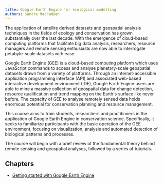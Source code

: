 ```yaml
---
title: Google Earth Engine for ecological modelling
authors: Sandra MacFadyen
---
```


The application of satellite derived datasets and geospatial analysis techniques in the fields of ecology and conservation has grown substantially over the last decade. With the emergence of cloud-based computing platforms that facilitate big data analysis, researchers, resource managers and remote sensing enthusiasts are now able to interrogate petabyte-scale datasets with ease.  

Google Earth Engine (GEE) is a cloud-based computing platform which uses JavaScript commands to access and analyse planetary-scale geospatial datasets drawn from a variety of platforms. Through an internet-accessible application programming interface (API) and associated web-based interactive development environment (IDE), Google Earth Engine users are able to mine a massive collection of geospatial data for change detection, resource qualification and trend mapping on the Earth's surface like never before. The capacity of GEE to analyse remotely sensed data holds enormous potential for conservation planning and resource management.  

This course aims to train students, researchers and practitioners in the application of Google Earth Engine in conservation science. Specifically, it seeks to familiarize participants with the basic operation of the GEE environment, focusing on visualization, analysis and automated detection of biological patterns and processes. 

The course will begin with a brief review of the fundamental theory behind remote sensing and geospatial analyses, followed by a series of tutorials.

## Chapters

- [Getting started with Google Earth Engine](/tutorials/gee/practical-1/)

<!--
- [Prac2: Spectral indices]
- [Prac3: Time series-NDVI]
- [Prac4: Interactive App]
- [Prac5: Species patterns]
- [Prac6: Landcover class]
- [Prac7: Time series-Fire]
- [Prac8: Change analysis]
-->